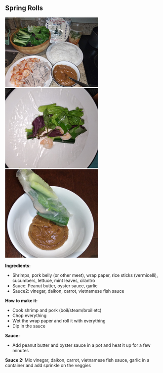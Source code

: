 ## Spring Rolls

![](spring-rolls1.jpg)
![](spring-rolls2.jpg)
![](spring-rolls3.jpg)

**Ingredients:**

* Shrimps, pork belly (or other meet), wrap paper, rice sticks (vermicelli), cucumbers, lettuce, mint leaves, cilantro
* Sauce: Peanut butter, oyster sauce, garlic
* Sauce2: vinegar, daikon, carrot, vietnamese fish sauce

**How to make it:**

* Cook shrimp and pork (boil/steam/broil etc)
* Chop everything
* Wet the wrap paper and roll it with everything
* Dip in the sauce

**Sauce:**

* Add peanut butter and oyster sauce in a pot and heat it up for a few minutes

**Sauce 2:**
Mix vinegar, daikon, carrot, vietnamese fish sauce, garlic in a container and add sprinkle on the veggies
